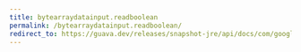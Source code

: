 ```yaml
---
title: bytearraydatainput.readboolean
permalink: /bytearraydatainput.readboolean/
redirect_to: https://guava.dev/releases/snapshot-jre/api/docs/com/google/common/io/ByteArrayDataInput.html#readBoolean--
---
```

